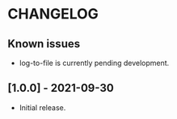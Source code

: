 # CHANGELOG

## Known issues
- log-to-file is currently pending development.

## [1.0.0] - 2021-09-30
- Initial release.
